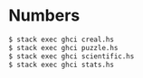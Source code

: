 Numbers
=======

```bash
$ stack exec ghci creal.hs
$ stack exec ghci puzzle.hs
$ stack exec ghci scientific.hs
$ stack exec ghci stats.hs
```

